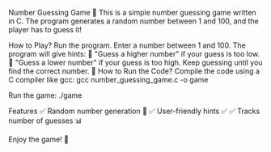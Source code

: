 Number Guessing Game 🎯
This is a simple number guessing game written in C. The program generates a random number between 1 and 100, and the player has to guess it!

How to Play?
Run the program.
Enter a number between 1 and 100.
The program will give hints:
🔼 "Guess a higher number" if your guess is too low.
🔽 "Guess a lower number" if your guess is too high.
Keep guessing until you find the correct number. 🎉
How to Run the Code?
Compile the code using a C compiler like gcc:
gcc number_guessing_game.c -o game

Run the game:
./game

Features
✅ Random number generation 🎲
✅ User-friendly hints ✅
✅ Tracks number of guesses 📊

Enjoy the game! 🚀
